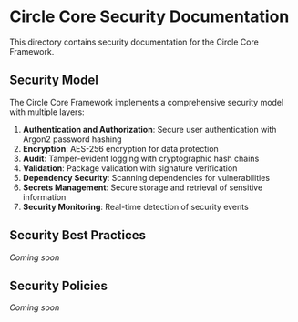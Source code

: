# Circle Core Security Documentation

This directory contains security documentation for the Circle Core Framework.

## Security Model

The Circle Core Framework implements a comprehensive security model with multiple layers:

1. **Authentication and Authorization**: Secure user authentication with Argon2 password hashing
2. **Encryption**: AES-256 encryption for data protection
3. **Audit**: Tamper-evident logging with cryptographic hash chains
4. **Validation**: Package validation with signature verification
5. **Dependency Security**: Scanning dependencies for vulnerabilities
6. **Secrets Management**: Secure storage and retrieval of sensitive information
7. **Security Monitoring**: Real-time detection of security events

## Security Best Practices

*Coming soon*

## Security Policies

*Coming soon*
